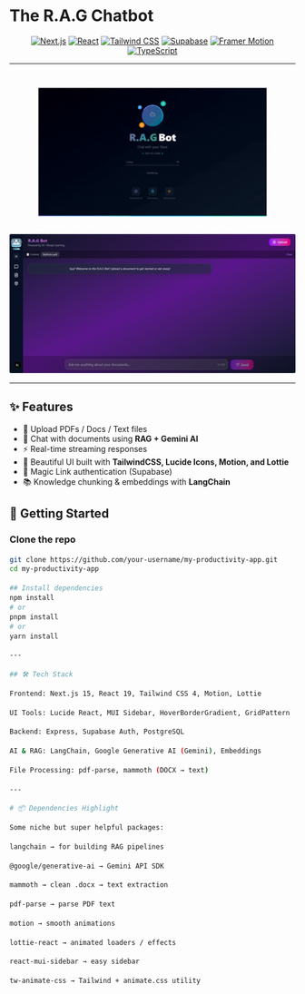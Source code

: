 # The R.A.G Chatbot 

<div align="center">

[![Next.js](https://img.shields.io/badge/Next.js-15.4-black?logo=next.js&logoColor=white)](https://nextjs.org/)
[![React](https://img.shields.io/badge/React-19.1-61DAFB?logo=react&logoColor=white)](https://react.dev)
[![Tailwind CSS](https://img.shields.io/badge/TailwindCSS-3.4-38bdf8?logo=tailwindcss&logoColor=white)](https://tailwindcss.com/)
[![Supabase](https://img.shields.io/badge/Supabase-2.54-3ECF8E?logo=supabase&logoColor=white)](https://supabase.com/)
[![Framer Motion](https://img.shields.io/badge/Framer--Motion-12.23-ff69b4?logo=framer&logoColor=white)](https://www.framer.com/motion/)
[![TypeScript](https://img.shields.io/badge/TypeScript-5-blue?logo=typescript&logoColor=white)](https://www.typescriptlang.org/)

</div>

---

![Demo GIF](./public/rag.gif)  
![App Screenshot](./public/chat.png)  

---

## ✨ Features  
- 📄 Upload PDFs / Docs / Text files  
- 💬 Chat with documents using **RAG + Gemini AI**  
- ⚡ Real-time streaming responses  
- 🎨 Beautiful UI built with **TailwindCSS, Lucide Icons, Motion, and Lottie**  
- 🔐 Magic Link authentication (Supabase)  
- 📚 Knowledge chunking & embeddings with **LangChain**  

## 🚀 Getting Started

### Clone the repo
```bash
git clone https://github.com/your-username/my-productivity-app.git
cd my-productivity-app

## Install dependencies
npm install
# or
pnpm install
# or
yarn install

---

## 🛠️ Tech Stack

Frontend: Next.js 15, React 19, Tailwind CSS 4, Motion, Lottie

UI Tools: Lucide React, MUI Sidebar, HoverBorderGradient, GridPattern

Backend: Express, Supabase Auth, PostgreSQL

AI & RAG: LangChain, Google Generative AI (Gemini), Embeddings

File Processing: pdf-parse, mammoth (DOCX → text)

---

# 📦 Dependencies Highlight

Some niche but super helpful packages:

langchain → for building RAG pipelines

@google/generative-ai → Gemini API SDK

mammoth → clean .docx → text extraction

pdf-parse → parse PDF text

motion → smooth animations

lottie-react → animated loaders / effects

react-mui-sidebar → easy sidebar

tw-animate-css → Tailwind + animate.css utility